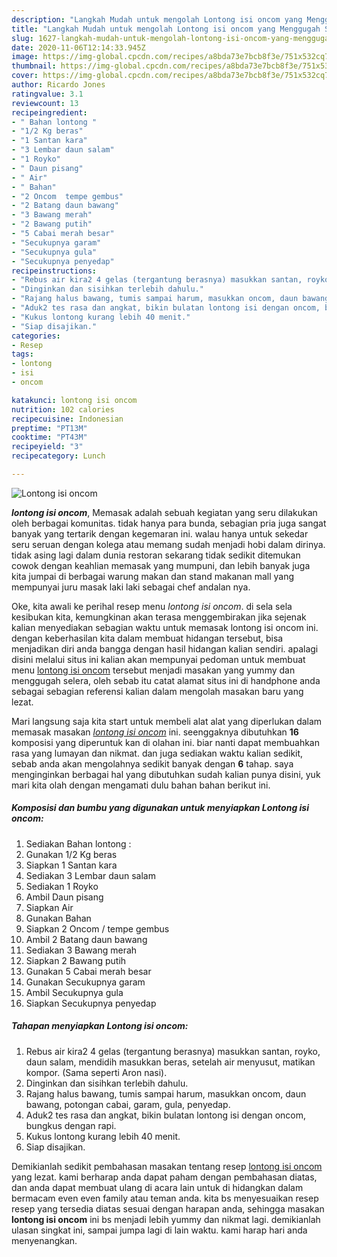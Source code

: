 ```yaml
---
description: "Langkah Mudah untuk mengolah Lontong isi oncom yang Menggugah Selera"
title: "Langkah Mudah untuk mengolah Lontong isi oncom yang Menggugah Selera"
slug: 1627-langkah-mudah-untuk-mengolah-lontong-isi-oncom-yang-menggugah-selera
date: 2020-11-06T12:14:33.945Z
image: https://img-global.cpcdn.com/recipes/a8bda73e7bcb8f3e/751x532cq70/lontong-isi-oncom-foto-resep-utama.jpg
thumbnail: https://img-global.cpcdn.com/recipes/a8bda73e7bcb8f3e/751x532cq70/lontong-isi-oncom-foto-resep-utama.jpg
cover: https://img-global.cpcdn.com/recipes/a8bda73e7bcb8f3e/751x532cq70/lontong-isi-oncom-foto-resep-utama.jpg
author: Ricardo Jones
ratingvalue: 3.1
reviewcount: 13
recipeingredient:
- " Bahan lontong "
- "1/2 Kg beras"
- "1 Santan kara"
- "3 Lembar daun salam"
- "1 Royko"
- " Daun pisang"
- " Air"
- " Bahan"
- "2 Oncom  tempe gembus"
- "2 Batang daun bawang"
- "3 Bawang merah"
- "2 Bawang putih"
- "5 Cabai merah besar"
- "Secukupnya garam"
- "Secukupnya gula"
- "Secukupnya penyedap"
recipeinstructions:
- "Rebus air kira2 4 gelas (tergantung berasnya) masukkan santan, royko, daun salam, mendidih masukkan beras, setelah air menyusut, matikan kompor. (Sama seperti Aron nasi)."
- "Dinginkan dan sisihkan terlebih dahulu."
- "Rajang halus bawang, tumis sampai harum, masukkan oncom, daun bawang, potongan cabai, garam, gula, penyedap."
- "Aduk2 tes rasa dan angkat, bikin bulatan lontong isi dengan oncom, bungkus dengan rapi."
- "Kukus lontong kurang lebih 40 menit."
- "Siap disajikan."
categories:
- Resep
tags:
- lontong
- isi
- oncom

katakunci: lontong isi oncom 
nutrition: 102 calories
recipecuisine: Indonesian
preptime: "PT13M"
cooktime: "PT43M"
recipeyield: "3"
recipecategory: Lunch

---
```



![Lontong isi oncom](https://img-global.cpcdn.com/recipes/a8bda73e7bcb8f3e/751x532cq70/lontong-isi-oncom-foto-resep-utama.jpg)

<b><i>lontong isi oncom</i></b>, Memasak adalah sebuah kegiatan yang seru dilakukan oleh berbagai komunitas. tidak hanya para bunda, sebagian pria juga sangat banyak yang tertarik dengan kegemaran ini. walau hanya untuk sekedar seru seruan dengan kolega atau memang sudah menjadi hobi dalam dirinya. tidak asing lagi dalam dunia restoran sekarang tidak sedikit ditemukan cowok dengan keahlian memasak yang mumpuni, dan lebih banyak juga kita jumpai di berbagai warung makan dan stand makanan mall yang mempunyai juru masak laki laki sebagai chef andalan nya.

Oke, kita awali ke perihal resep menu <i>lontong isi oncom</i>. di sela sela kesibukan kita, kemungkinan akan terasa menggembirakan jika sejenak kalian menyediakan sebagian waktu untuk memasak lontong isi oncom ini. dengan keberhasilan kita dalam membuat hidangan tersebut, bisa menjadikan diri anda bangga dengan hasil hidangan kalian sendiri. apalagi disini melalui situs ini kalian akan mempunyai pedoman untuk membuat menu <u>lontong isi oncom</u> tersebut menjadi masakan yang yummy dan menggugah selera, oleh sebab itu catat alamat situs ini di handphone anda sebagai sebagian referensi kalian dalam mengolah masakan baru yang lezat.




Mari langsung saja kita start untuk membeli alat alat yang diperlukan dalam memasak masakan <u><i>lontong isi oncom</i></u> ini. seenggaknya dibutuhkan <b>16</b> komposisi yang diperuntuk kan di olahan ini. biar nanti dapat membuahkan rasa yang lumayan dan nikmat. dan juga sediakan waktu kalian sedikit, sebab anda akan mengolahnya sedikit banyak dengan <b>6</b> tahap. saya menginginkan berbagai hal yang dibutuhkan sudah kalian punya disini, yuk mari kita olah dengan mengamati dulu bahan bahan berikut ini.

<!--inarticleads1-->

##### Komposisi dan bumbu yang digunakan untuk menyiapkan Lontong isi oncom:

1. Sediakan  Bahan lontong :
1. Gunakan 1/2 Kg beras
1. Siapkan 1 Santan kara
1. Sediakan 3 Lembar daun salam
1. Sediakan 1 Royko
1. Ambil  Daun pisang
1. Siapkan  Air
1. Gunakan  Bahan
1. Siapkan 2 Oncom / tempe gembus
1. Ambil 2 Batang daun bawang
1. Sediakan 3 Bawang merah
1. Siapkan 2 Bawang putih
1. Gunakan 5 Cabai merah besar
1. Gunakan Secukupnya garam
1. Ambil Secukupnya gula
1. Siapkan Secukupnya penyedap




<!--inarticleads2-->

##### Tahapan menyiapkan Lontong isi oncom:

1. Rebus air kira2 4 gelas (tergantung berasnya) masukkan santan, royko, daun salam, mendidih masukkan beras, setelah air menyusut, matikan kompor. (Sama seperti Aron nasi).
1. Dinginkan dan sisihkan terlebih dahulu.
1. Rajang halus bawang, tumis sampai harum, masukkan oncom, daun bawang, potongan cabai, garam, gula, penyedap.
1. Aduk2 tes rasa dan angkat, bikin bulatan lontong isi dengan oncom, bungkus dengan rapi.
1. Kukus lontong kurang lebih 40 menit.
1. Siap disajikan.




Demikianlah sedikit pembahasan masakan tentang resep <u>lontong isi oncom</u> yang lezat. kami berharap anda dapat paham dengan pembahasan diatas, dan anda dapat membuat ulang di acara lain untuk di hidangkan dalam bermacam even even family atau teman anda. kita bs menyesuaikan resep resep yang tersedia diatas sesuai dengan harapan anda, sehingga masakan <b>lontong isi oncom</b> ini bs menjadi lebih yummy dan nikmat lagi. demikianlah ulasan singkat ini, sampai jumpa lagi di lain waktu. kami harap hari anda menyenangkan.
